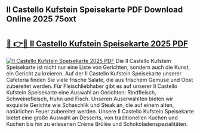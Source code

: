 ## Il Castello Kufstein Speisekarte PDF Download Online 2025 75oxt

# <h2><a href="http://gc7qqr.nevu.top/?p=Il+Castello+Kufstein+Speisekarte">🔗 👉🔴 Il Castello Kufstein Speisekarte 2025 PDF</a></h2>

[![Il Castello Kufstein Speisekarte 2025 PDF](https://i.imgur.com/dBaPXMq.png)](http://gc7qqr.nevu.top/?p=Il+Castello+Kufstein+Speisekarte)
Die Il Castello Kufstein Speisekarte ist nicht nur eine Liste von Gerichten, sondern auch die Kunst, ein Gericht zu kreieren. Auf der Il Castello Kufstein Speisekarte unserer Cafeteria finden Sie viele frische Salate, die aus frischem Gemüse und Obst zubereitet werden. Für Fleischliebhaber gibt es auf unserer Il Castello Kufstein Speisekarte eine Auswahl an Gerichten: Rindfleisch, Schweinefleisch, Huhn und Fisch. Unseren Auserwählten bieten wir exquisite Gerichte wie Schaschlik und Steak an, die auf einem alten, natürlichen Feuer zubereitet werden. Unsere Il Castello Kufstein Speisekarte bietet eine große Auswahl an Desserts, von traditionellen Kuchen und Kuchen bis hin zu erlesenen Crème Brûlée und Schokoladenspezialitäten.
